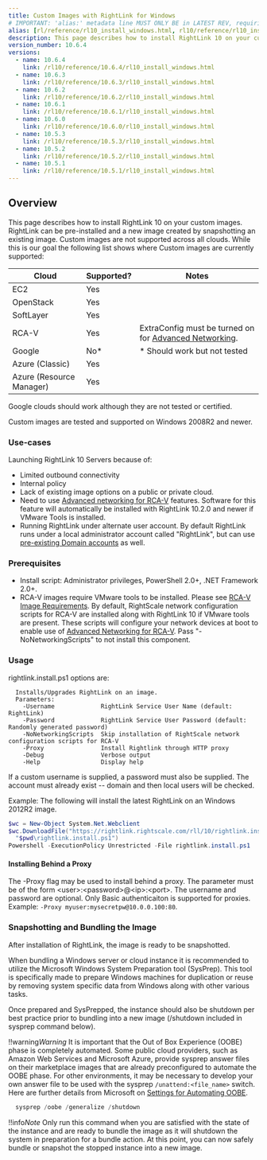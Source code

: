 ```yaml
---
title: Custom Images with RightLink for Windows
# IMPORTANT: 'alias:' metadata line MUST ONLY BE in LATEST REV, requiring removal of 'alias:' line upon a new latest doc directory revision
alias: [rl/reference/rl10_install_windows.html, rl10/reference/rl10_install_windows.html]
description: This page describes how to install RightLink 10 on your custom images. RightLink can be pre-installed and a new image created by snapshotting an existing image.
version_number: 10.6.4
versions:
  - name: 10.6.4
    link: /rl10/reference/10.6.4/rl10_install_windows.html
  - name: 10.6.3
    link: /rl10/reference/10.6.3/rl10_install_windows.html
  - name: 10.6.2
    link: /rl10/reference/10.6.2/rl10_install_windows.html
  - name: 10.6.1
    link: /rl10/reference/10.6.1/rl10_install_windows.html
  - name: 10.6.0
    link: /rl10/reference/10.6.0/rl10_install_windows.html
  - name: 10.5.3
    link: /rl10/reference/10.5.3/rl10_install_windows.html
  - name: 10.5.2
    link: /rl10/reference/10.5.2/rl10_install_windows.html
  - name: 10.5.1
    link: /rl10/reference/10.5.1/rl10_install_windows.html
---
```


## Overview

This page describes how to install RightLink 10 on your custom images. RightLink can be pre-installed and a new image created by snapshotting an existing image. Custom images are not supported across all clouds. While this is our goal the following list shows where Custom images are currently supported:

Cloud  | Supported? | Notes |
------ | -----------| ----- |
EC2 | Yes | |
OpenStack | Yes | |
SoftLayer | Yes | |
RCA-V | Yes | ExtraConfig must be turned on for [Advanced Networking](rl10_rcav.html).|
Google | No* | * Should work but not tested |
Azure (Classic) | Yes | |
Azure (Resource Manager) | Yes | |

Google clouds should work although they are not tested or certified. 

Custom images are tested and supported on Windows 2008R2 and newer.

### Use-cases

Launching RightLink 10 Servers because of:
- Limited outbound connectivity
- Internal policy
- Lack of existing image options on a public or private cloud.
- Need to use [Advanced networking for RCA-V](rl10_rcav.html) features. Software for this feature will automatically be installed with RightLink 10.2.0 and newer if VMware Tools is installed.
- Running RightLink under alternate user account. By default RightLink runs under a local administrator account called "RightLink", but can use [pre-existing Domain accounts](rl10_non_root.html) as well.

### Prerequisites

- Install script: Administrator privileges, PowerShell 2.0+, .NET Framework 2.0+.
- RCA-V images require VMware tools to be installed. Please see [RCA-V Image Requirements](/rcav/v3.0/rcav_image_requirements.html). By default, RightScale network configuration scripts for RCA-V are installed along with RightLink 10 if VMware tools are present. These scripts will configure your network devices at boot to enable use of [Advanced Networking for RCA-V](rl10_rcav.html). Pass "-NoNetworkingScripts" to not install this component.

### Usage

rightlink.install.ps1 options are:
  ~~~
    Installs/Upgrades RightLink on an image.
    Parameters:
      -Username             RightLink Service User Name (default: RightLink)
      -Password             RightLink Service User Password (default: Randomly generated password)
      -NoNetworkingScripts  Skip installation of RightScale network configuration scripts for RCA-V
      -Proxy                Install Rightlink through HTTP proxy
      -Debug                Verbose output
      -Help                 Display help
  ~~~

If a custom username is supplied, a password must also be supplied. The account must already exist -- domain and then local users will be checked.

Example:
The following will install the latest RightLink on an Windows 2012R2 image.
  ~~~ powershell
  $wc = New-Object System.Net.Webclient
  $wc.DownloadFile("https://rightlink.rightscale.com/rll/10/rightlink.install.ps1",
    "$pwd\rightlink.install.ps1")
  Powershell -ExecutionPolicy Unrestricted -File rightlink.install.ps1
  ~~~

#### Installing Behind a Proxy
The -Proxy flag may be used to install behind a proxy. The parameter must be of the form &lt;user&gt;:&lt;password&gt;@&lt;ip&gt;:&lt;port&gt;. The username and password are optional. Only Basic authenticaiton is supported for proxies. Example: `-Proxy myuser:mysecretpw@10.0.0.100:80`.

### Snapshotting and Bundling the Image
After installation of RightLink, the image is ready to be snapshotted.

When bundling a Windows server or cloud instance it is recommended to utilize the Microsoft Windows System Preparation tool (SysPrep). This tool is specifically made to prepare Windows machines for duplication or reuse by removing system specific data from Windows along with other various tasks.

Once prepared and SysPrepped, the instance should also be shutdown per best practice prior to bundling into a new image (/shutdown included in sysprep command below).

!!warning*Warning* It is important that the Out of Box Experience (OOBE) phase is completely automated. Some public cloud providers, such as Amazon Web Services and Microsoft Azure, provide sysprep answer files on their marketplace images that are already preconfigured to automate the OOBE phase. For other environments, it may be necessary to develop your own answer file to be used with the sysprep `/unattend:<file_name>` switch. Here are further details from Microsoft on [Settings for Automating OOBE](https://docs.microsoft.com/en-us/windows-hardware/manufacture/desktop/settings-for-automating-oobe).


  ~~~ powershell
    sysprep /oobe /generalize /shutdown
  ~~~

!!info*Note* Only run this command when you are satisfied with the state of the instance and are ready to bundle the image as it will shutdown the system in preparation for a bundle action. At this point, you can now safely bundle or snapshot the stopped instance into a new image.
